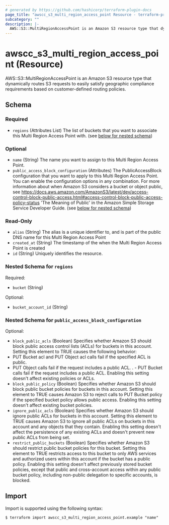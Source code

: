 ```yaml
---
# generated by https://github.com/hashicorp/terraform-plugin-docs
page_title: "awscc_s3_multi_region_access_point Resource - terraform-provider-awscc"
subcategory: ""
description: |-
  AWS::S3::MultiRegionAccessPoint is an Amazon S3 resource type that dynamically routes S3 requests to easily satisfy geographic compliance requirements based on customer-defined routing policies.
---
```


# awscc_s3_multi_region_access_point (Resource)

AWS::S3::MultiRegionAccessPoint is an Amazon S3 resource type that dynamically routes S3 requests to easily satisfy geographic compliance requirements based on customer-defined routing policies.



<!-- schema generated by tfplugindocs -->
## Schema

### Required

- `regions` (Attributes List) The list of buckets that you want to associate this Multi Region Access Point with. (see [below for nested schema](#nestedatt--regions))

### Optional

- `name` (String) The name you want to assign to this Multi Region Access Point.
- `public_access_block_configuration` (Attributes) The PublicAccessBlock configuration that you want to apply to this Multi Region Access Point. You can enable the configuration options in any combination. For more information about when Amazon S3 considers a bucket or object public, see https://docs.aws.amazon.com/AmazonS3/latest/dev/access-control-block-public-access.html#access-control-block-public-access-policy-status 'The Meaning of Public' in the Amazon Simple Storage Service Developer Guide. (see [below for nested schema](#nestedatt--public_access_block_configuration))

### Read-Only

- `alias` (String) The alias is a unique identifier to, and is part of the public DNS name for this Multi Region Access Point
- `created_at` (String) The timestamp of the when the Multi Region Access Point is created
- `id` (String) Uniquely identifies the resource.

<a id="nestedatt--regions"></a>
### Nested Schema for `regions`

Required:

- `bucket` (String)

Optional:

- `bucket_account_id` (String)


<a id="nestedatt--public_access_block_configuration"></a>
### Nested Schema for `public_access_block_configuration`

Optional:

- `block_public_acls` (Boolean) Specifies whether Amazon S3 should block public access control lists (ACLs) for buckets in this account. Setting this element to TRUE causes the following behavior:
- PUT Bucket acl and PUT Object acl calls fail if the specified ACL is public.
 - PUT Object calls fail if the request includes a public ACL.
. - PUT Bucket calls fail if the request includes a public ACL.
Enabling this setting doesn't affect existing policies or ACLs.
- `block_public_policy` (Boolean) Specifies whether Amazon S3 should block public bucket policies for buckets in this account. Setting this element to TRUE causes Amazon S3 to reject calls to PUT Bucket policy if the specified bucket policy allows public access. Enabling this setting doesn't affect existing bucket policies.
- `ignore_public_acls` (Boolean) Specifies whether Amazon S3 should ignore public ACLs for buckets in this account. Setting this element to TRUE causes Amazon S3 to ignore all public ACLs on buckets in this account and any objects that they contain. Enabling this setting doesn't affect the persistence of any existing ACLs and doesn't prevent new public ACLs from being set.
- `restrict_public_buckets` (Boolean) Specifies whether Amazon S3 should restrict public bucket policies for this bucket. Setting this element to TRUE restricts access to this bucket to only AWS services and authorized users within this account if the bucket has a public policy.
Enabling this setting doesn't affect previously stored bucket policies, except that public and cross-account access within any public bucket policy, including non-public delegation to specific accounts, is blocked.

## Import

Import is supported using the following syntax:

```shell
$ terraform import awscc_s3_multi_region_access_point.example "name"
```
